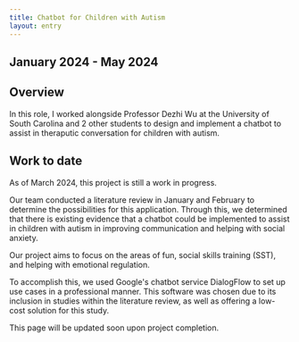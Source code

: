 ```yaml
---
title: Chatbot for Children with Autism
layout: entry
---
```

## January 2024 - May 2024

## Overview
In this role, I worked alongside Professor Dezhi Wu at the University of South Carolina and 2 other students to design and implement a chatbot to assist in theraputic conversation for children with autism.

## Work to date
As of March 2024, this project is still a work in progress.

Our team conducted a literature review in January and February to determine the possibilities for this application. Through this, we determined that there is existing evidence that a chatbot could be implemented to assist in children with autism in improving communication and helping with social anxiety.

Our project aims to focus on the areas of fun, social skills training (SST), and helping with emotional regulation.

To accomplish this, we used Google's chatbot service DialogFlow to set up use cases in a professional manner. This software was chosen due to its inclusion in studies within the literature review, as well as offering a low-cost solution for this study.

This page will be updated soon upon project completion.